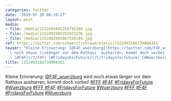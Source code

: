 ```yaml
---
categories: twitter
date: '2019-07-20 08:19:17'
layout: post
media:
- file: /media/1152492845254791168.jpg
- file: /media/1152492985352933376.jpg
- file: /media/1152492942667526144.jpg
ref: https://twitter.com/schwarzlichtwue/status/1152493166739804161
teaser: "Kleine Erinnerung: [@F4F_wuerzburg](https://twitter.com/F4F_wuerzburg) wird\
  \ noch etwas l\xE4nger vor dem Rathaus  ausharren, kommt doch vorbei! [#FFF](/t/fff)\
  \ [#F4F](/t/f4f) [#FridaysForFuture](/t/fridaysforfuture) [#Wuerzburg](/t/wuerzburg) "
title: 1152493166739804161
---
```

Kleine Erinnerung: [@F4F_wuerzburg](https://twitter.com/F4F_wuerzburg) wird noch etwas länger vor dem Rathaus  ausharren, kommt doch vorbei! [#FFF](/t/fff) [#F4F](/t/f4f) [#FridaysForFuture](/t/fridaysforfuture) [#Wuerzburg](/t/wuerzburg) 
[#FFF](/t/fff) [#F4F](/t/f4f) [#FridaysForFuture](/t/fridaysforfuture) [#Wuerzburg](/t/wuerzburg) 
[#FFF](/t/fff) [#F4F](/t/f4f) [#FridaysForFuture](/t/fridaysforfuture) [#Wuerzburg](/t/wuerzburg) 